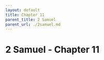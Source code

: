 ```yaml
---
layout: default
title: Chapter 11
parent_title: 2 Samuel
parent_url: ./2samuel.md
---
```


# 2 Samuel - Chapter 11
